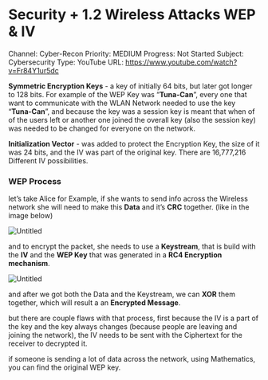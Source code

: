 # Security + 1.2 Wireless Attacks WEP & IV

Channel: Cyber-Recon
Priority: MEDIUM
Progress: Not Started
Subject: Cybersecurity
Type: YouTube
URL: https://www.youtube.com/watch?v=Fr84Y1ur5dc

**Symmetric Encryption Keys** - a key of initially 64 bits, but later got longer to 128 bits. For example of the WEP Key was “**Tuna-Can**”, every one that want to communicate with the WLAN Network needed to use the key “**Tuna-Can**”, and because the key was a session key is meant that when of of the users left or another one joined the overall key (also the session key) was needed to be changed for everyone on the network.    

**Initialization Vector** - was added to protect the Encryption Key, the size of it was 24 bits, and the IV was part of the original key. There are 16,777,216 Different IV possibilities.

### WEP Process

let’s take Alice for Example, if she wants to send info across the Wireless network she will need to make this **Data** and it’s **CRC** together. (like in the image below)

![Untitled](Security%20+%201%202%20Wireless%20Attacks%20WEP%20&%20IV%20912db5feecbe4ee6aca723cceb4c4bf1/Untitled.png)

and to encrypt the packet, she needs to use a **Keystream**, that is build with the **IV** and the **WEP Key** that was generated in a **RC4 Encryption mechanism**.  

![Untitled](Security%20+%201%202%20Wireless%20Attacks%20WEP%20&%20IV%20912db5feecbe4ee6aca723cceb4c4bf1/Untitled%201.png)

and after we got both the Data and the Keystream, we can **XOR** them together, which will result a an **Encrypted Message**.

but there are couple flaws with that process, first because the IV is a part of the key and the key always changes (because people are leaving and joining the network), the IV needs to be sent with the Ciphertext for the receiver to decrypted it.

if someone is sending a lot of data across the network, using Mathematics, you can find the original WEP key.